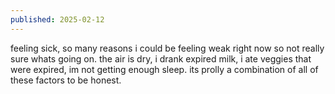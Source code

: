```yaml
---
published: 2025-02-12
---
```


feeling sick, so many reasons i could be feeling weak right now so not really sure whats going on. the air is dry, i drank expired milk, i ate veggies that were expired, im not getting enough sleep. its prolly a combination of all of these factors to be honest.